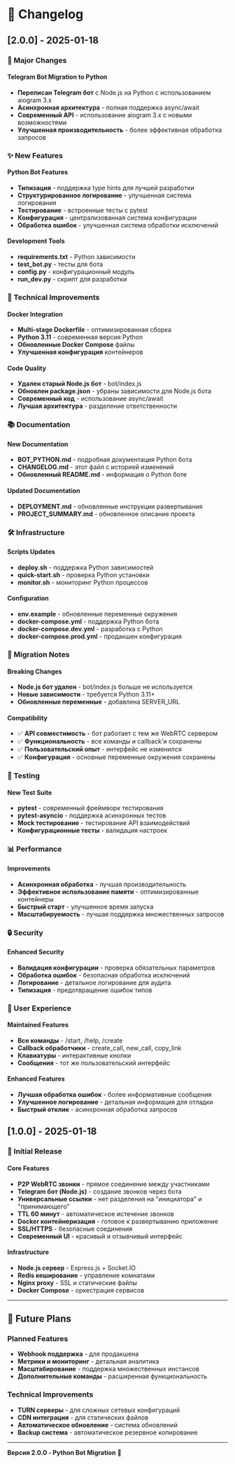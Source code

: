# 📝 Changelog

## [2.0.0] - 2025-01-18

### 🚀 Major Changes

#### Telegram Bot Migration to Python
- **Переписан Telegram бот** с Node.js на Python с использованием aiogram 3.x
- **Асинхронная архитектура** - полная поддержка async/await
- **Современный API** - использование aiogram 3.x с новыми возможностями
- **Улучшенная производительность** - более эффективная обработка запросов

### ✨ New Features

#### Python Bot Features
- **Типизация** - поддержка type hints для лучшей разработки
- **Структурированное логирование** - улучшенная система логирования
- **Тестирование** - встроенные тесты с pytest
- **Конфигурация** - централизованная система конфигурации
- **Обработка ошибок** - улучшенная система обработки исключений

#### Development Tools
- **requirements.txt** - Python зависимости
- **test_bot.py** - тесты для бота
- **config.py** - конфигурационный модуль
- **run_dev.py** - скрипт для разработки

### 🔧 Technical Improvements

#### Docker Integration
- **Multi-stage Dockerfile** - оптимизированная сборка
- **Python 3.11** - современная версия Python
- **Обновленные Docker Compose** файлы
- **Улучшенная конфигурация** контейнеров

#### Code Quality
- **Удален старый Node.js бот** - bot/index.js
- **Обновлен package.json** - убраны зависимости для Node.js бота
- **Современный код** - использование async/await
- **Лучшая архитектура** - разделение ответственности

### 📚 Documentation

#### New Documentation
- **BOT_PYTHON.md** - подробная документация Python бота
- **CHANGELOG.md** - этот файл с историей изменений
- **Обновленный README.md** - информация о Python боте

#### Updated Documentation
- **DEPLOYMENT.md** - обновленные инструкции развертывания
- **PROJECT_SUMMARY.md** - обновленное описание проекта

### 🛠️ Infrastructure

#### Scripts Updates
- **deploy.sh** - поддержка Python зависимостей
- **quick-start.sh** - проверка Python установки
- **monitor.sh** - мониторинг Python процессов

#### Configuration
- **env.example** - обновленные переменные окружения
- **docker-compose.yml** - поддержка Python бота
- **docker-compose.dev.yml** - разработка с Python
- **docker-compose.prod.yml** - продакшен конфигурация

### 🔄 Migration Notes

#### Breaking Changes
- **Node.js бот удален** - bot/index.js больше не используется
- **Новые зависимости** - требуется Python 3.11+
- **Обновленные переменные** - добавлена SERVER_URL

#### Compatibility
- ✅ **API совместимость** - бот работает с тем же WebRTC сервером
- ✅ **Функциональность** - все команды и callback'и сохранены
- ✅ **Пользовательский опыт** - интерфейс не изменился
- ✅ **Конфигурация** - основные переменные окружения сохранены

### 🧪 Testing

#### New Test Suite
- **pytest** - современный фреймворк тестирования
- **pytest-asyncio** - поддержка асинхронных тестов
- **Mock тестирование** - тестирование API взаимодействий
- **Конфигурационные тесты** - валидация настроек

### 📊 Performance

#### Improvements
- **Асинхронная обработка** - лучшая производительность
- **Эффективное использование памяти** - оптимизированные контейнеры
- **Быстрый старт** - улучшенное время запуска
- **Масштабируемость** - лучшая поддержка множественных запросов

### 🔒 Security

#### Enhanced Security
- **Валидация конфигурации** - проверка обязательных параметров
- **Обработка ошибок** - безопасная обработка исключений
- **Логирование** - детальное логирование для аудита
- **Типизация** - предотвращение ошибок типов

### 🎯 User Experience

#### Maintained Features
- **Все команды** - /start, /help, /create
- **Callback обработчики** - create_call, new_call, copy_link
- **Клавиатуры** - интерактивные кнопки
- **Сообщения** - тот же пользовательский интерфейс

#### Enhanced Features
- **Лучшая обработка ошибок** - более информативные сообщения
- **Улучшенное логирование** - детальная информация для отладки
- **Быстрый отклик** - асинхронная обработка запросов

## [1.0.0] - 2025-01-18

### 🎉 Initial Release

#### Core Features
- **P2P WebRTC звонки** - прямое соединение между участниками
- **Telegram бот (Node.js)** - создание звонков через бота
- **Универсальные ссылки** - нет разделения на "инициатора" и "принимающего"
- **TTL 60 минут** - автоматическое истечение звонков
- **Docker контейнеризация** - готовое к развертыванию приложение
- **SSL/HTTPS** - безопасные соединения
- **Современный UI** - красивый и отзывчивый интерфейс

#### Infrastructure
- **Node.js сервер** - Express.js + Socket.IO
- **Redis кеширование** - управление комнатами
- **Nginx proxy** - SSL и статические файлы
- **Docker Compose** - оркестрация сервисов

---

## 🔮 Future Plans

### Planned Features
- **Webhook поддержка** - для продакшена
- **Метрики и мониторинг** - детальная аналитика
- **Масштабирование** - поддержка множественных инстансов
- **Дополнительные команды** - расширенная функциональность

### Technical Improvements
- **TURN серверы** - для сложных сетевых конфигураций
- **CDN интеграция** - для статических файлов
- **Автоматическое обновление** - система обновлений
- **Backup система** - автоматическое резервное копирование

---

**Версия 2.0.0 - Python Bot Migration** 🚀


